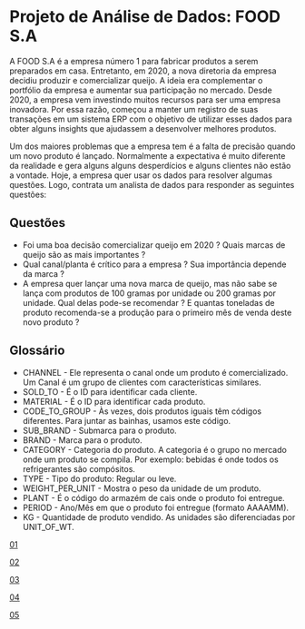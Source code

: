 # Projeto de Análise de Dados: FOOD S.A

A FOOD S.A é a empresa número 1 para fabricar produtos a serem preparados em casa. Entretanto, em 2020, a nova diretoria da empresa decidiu produzir e comercializar queijo. A ideia era complementar o portfólio da empresa e aumentar sua participação no mercado. Desde 2020, a empresa vem investindo muitos recursos para ser uma empresa inovadora. Por essa razão, começou a manter um registro de suas transações em um sistema ERP com o objetivo de utilizar esses dados para obter alguns insights que ajudassem a desenvolver melhores produtos.

Um dos maiores problemas que a empresa tem é a falta de precisão quando um novo produto é lançado. Normalmente a expectativa é muito diferente da realidade e gera alguns alguns desperdícios e alguns clientes não estão a vontade. Hoje, a empresa quer usar os dados para resolver algumas questões. Logo, contrata um analista de dados para responder as seguintes questões:

## Questões

- Foi uma boa decisão comercializar queijo em 2020 ? Quais marcas de queijo são as mais importantes ?
- Qual canal/planta é crítico para a empresa ? Sua importância depende da marca ?
- A empresa quer lançar uma nova marca de queijo, mas não sabe se lança com produtos de 100 gramas por unidade ou 200 gramas por unidade. Qual delas pode-se recomendar ? E quantas toneladas de produto recomenda-se a produção para o primeiro mês de venda deste novo produto ?

## Glossário

- CHANNEL - Ele representa o canal onde um produto é comercializado. Um Canal é um grupo de clientes com características similares.
- SOLD_TO - É o ID para identificar cada cliente.
- MATERIAL - É o ID para identificar cada produto.
- CODE_TO_GROUP - Às vezes, dois produtos iguais têm códigos diferentes. Para juntar as bainhas, usamos este código.
- SUB_BRAND - Submarca para o produto.
- BRAND - Marca para o produto.
- CATEGORY - Categoria do produto. A categoria é o grupo no mercado onde um produto se compila. Por exemplo: bebidas é onde todos os refrigerantes são compósitos.
- TYPE - Tipo do produto: Regular ou leve.
- WEIGHT_PER_UNIT - Mostra o peso da unidade de um produto.
- PLANT - É o código do armazém de cais onde o produto foi entregue.
- PERIOD - Ano/Mês em que o produto foi entregue (formato AAAAMM).
- KG - Quantidade de produto vendido. As unidades são diferenciadas por UNIT_OF_WT.	


[01](https://github.com/nickolasdias/FOOD-S.A/blob/main/Dashboards/overview1.png)

[02](https://github.com/nickolasdias/FOOD-S.A/blob/main/Dashboards/overview2.png)

[03](https://github.com/nickolasdias/FOOD-S.A/blob/main/Dashboards/page1.png)

[04](https://github.com/nickolasdias/FOOD-S.A/blob/main/Dashboards/page2.png)

[05](https://github.com/nickolasdias/FOOD-S.A/blob/main/Dashboards/page3.png)
